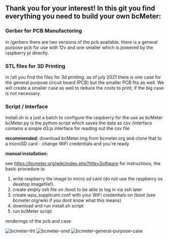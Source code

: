 ## Thank you for your interest! In this git you find everything you need to build your own bcMeter:

### Gerber for PCB Manufactoring

in /gerbers there are two versions of the pcb available. there is a general purpose pcb for use with 12v and one smaller which is powered by the raspberry pi directly.

### STL files for 3D Printing

in /stl you find the files for 3d printing. as of july 2021 there is one case for the general purpose circuit board (PCB) but the smaller PCB fits as well. We will create a smaller case as well to reduce the costs to print, if the big case is not necessary. 

### Script / Interface

install.sh is a just a batch to configure the raspberry for the use as bcMeter
bcMeter.py is the python script which saves the data as csv
/interface contains a simple d3.js interface for reading out the csv file

**recommended:** 
download bcMeter.img from bcmeter.org and clone that to a microSD card - change WiFi credentials and you're ready

**manual installation:**

see https://bcmeter.org/wiki/index.php?title=Software for instructions, the basic procedure is:

1. write raspberry lite image to micro sd card (do not use the raspberry os desktop imagefile!). 
2. create empty ssh file on /boot to be able to log in via ssh later
3. create wpa_supplicant.conf with your WiFi credentials on /boot (see bcmeter.org/wiki if you dont know what this means)
4. download and run install.sh script
5. run bcMeter script


renderings of the pcb and case

![bcmeter-tht](https://user-images.githubusercontent.com/87074315/124761537-337b2780-df32-11eb-83bd-753e4972f371.jpg)
![bcmeter-smd](https://user-images.githubusercontent.com/87074315/124761541-3413be00-df32-11eb-88a7-5631a5a1f0b4.jpg)
![bcmeter-general-purpose-case](https://user-images.githubusercontent.com/87074315/124761546-3413be00-df32-11eb-8138-fc08c174cbb7.jpg)
